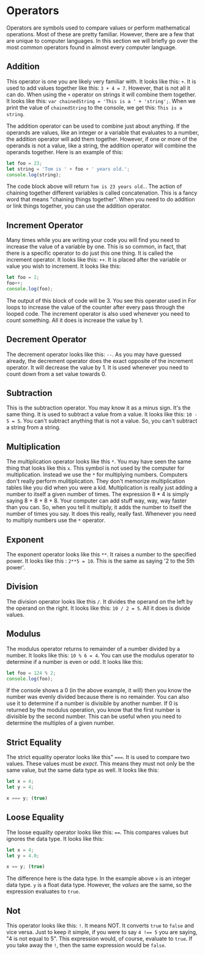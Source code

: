 # Operators

Operators are symbols used to compare values or perform mathematical operations. Most of these are pretty familiar.
However, there are a few that are unique to computer languages.
In this section we will briefly go over the most common operators found in almost every computer language.

## Addition

This operator is one you are likely very familiar with. It looks like this: `+`.
It is used to add values together like this: `3 + 4 = 7`.
However, that is not all it can do. When using the `+` operator on strings it will combine them together.
It looks like this: `var chainedString = 'This is a ' + 'string';`.
When we print the value of `chainedString` to the console, we get this: `This is a string`.

The addition operator can be used to combine just about anything.
If the operands are values, like an integer or a variable that evaluates to a number,
the addition operator will add them together. However, if one or more of the operands is not a value, like a string,
the addition operator will combine the operands together. Here is an example of this:

```javascript
let foo = 23;
let string = 'Tom is ' + foo + ' years old.';
console.log(string);
```

The code block above will return `Tom is 23 years old.`.
The action of chaining together different variables is called concatenation.
This is a fancy word that means "chaining things together".
When you need to do addition or link things together, you can use the addition operator.

## Increment Operator

Many times while you are writing your code you will find you need to increase the value of a variable by one.
This is so common, in fact, that there is a specific operator to do just this one thing. It is called the increment operator.
It looks like this: `++`. It is placed after the variable or value you wish to increment. It looks like this:

```javascript
let foo = 2;
foo++;
console.log(foo);
```

The output of this block of code will be 3.
You see this operator used in For loops to increase the value of the counter after every pass through the looped code.
The increment operator is also used whenever you need to count something. All it does is increase the value by 1.

## Decrement Operator

The decrement operator looks like this: `--`. As you may have guessed already,
the decrement operator does the exact opposite of the increment operator.
It will decrease the value by 1. It is used whenever you need to count down from a set value towards 0.

## Subtraction

This is the subtraction operator. You may know it as a minus sign.
It's the same thing. It is used to subtract a value from a value. It looks like this: `10 - 5 = 5`.
You can't subtract anything that is not a value. So, you can't subtract a string from a string.

## Multiplication

The multiplication operator looks like this `*`. You may have seen the same thing that looks like this `x`.
This symbol is not used by the computer for multiplication. Instead we use the `*` for multiplying numbers.
Computers don't really perform mulitiplication. They don't memorize multiplication tables like you did when you were a kid.
Multiplication is really just adding a number to itself a given number of times. The expression 8 * 4 is simply
saying 8 + 8 + 8 + 8. Your computer can add stuff way, way, way faster than you can. So, when you tell it multiply, it adds
the number to itself the number of times you say. It does this really, really fast. Whenever you need to multiply
numbers use the `*` operator.

## Exponent

The exponent operator looks like this `**`. It raises a number to the specified power. It looks like this : `2**5 = 10`.
This is the same as saying '2 to the 5th power'.

## Division

The division operator looks like this `/`. It divides the operand on the left by the operand on the right.
It looks like this: `10 / 2 = 5`. All it does is divide values.

## Modulus

The modulus operator returns to remainder of
a number divided by a number. It looks like this: `10 % 6 = 4`. You can use the
modulus operator to determine if a number is even or odd. It looks like this:

```javascript
let foo = 124 % 2;
console.log(foo);
```

If the console shows a 0 (in the above example, it will) then you know the number was evenly divided because there is no
remainder. You can also use it to determine if a number is divisible by another number. If 0 is returned by the modulus
operation, you know that the first
number is divisible by the second number. This can be useful when you need to determine the multiples of a given number.

## Strict Equality

The strict equality operator looks like this" `===`. It is used to compare two values. These values must be *exact*.
This means they must not only be the same value, but the same data type as well. It looks like this:

```javascript
let x = 4;
let y = 4;

x === y; (true)
```

## Loose Equality

The loose equality operator looks like this: `==`. This compares values but ignores the data type. It looks like this:

```javascript
let x = 4;
let y = 4.0;

x == y; (true)
```

The difference here is the data type. In the example above `x` is an integer data type. `y` is a float data type.
However, the *values* are the same, so the expression evaluates to `true`.

## Not

This operator looks like this: `!`. It means NOT. It converts `true` to `false` and vice versa.
Just to keep it simple, if you were to say `4 !== 5` you are saying, "4 is not equal to 5". This expression would, of course,
evaluate to `true`. If you take away the `!`, then the same expression would be `false`.
